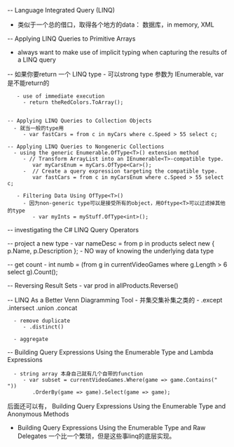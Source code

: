 -- Language Integrated Query (LINQ) 
   - 类似于一个总的借口，取得各个地方的data： 数据库，in memory, XML
   
-- Applying LINQ Queries to Primitive Arrays
   - always want to make use of implicit typing when capturing the results of a LINQ query
   
   -- 如果你要return 一个 LINQ type
       - 可以strong type 参数为  IEnumerable<string>, var是不能return的 
       
       - use of immediate execution
         - return theRedColors.ToArray();
      
       
    -- Applying LINQ Queries to Collection Objects
      - 就当一般的type用
         - var fastCars = from c in myCars where c.Speed > 55 select c;
   
    -- Applying LINQ Queries to Nongeneric Collections
      - using the generic Enumerable.OfType<T>() extension method         
         - // Transform ArrayList into an IEnumerable<T>-compatible type.
            var myCarsEnum = myCars.OfType<Car>();
         -  // Create a query expression targeting the compatible type.
            var fastCars = from c in myCarsEnum where c.Speed > 55 select c;
   
       - Filtering Data Using OfType<T>()
         - 因为non-generic type可以是接受所有的object，用Oftype<T>可以过滤掉其他的type
            - var myInts = myStuff.OfType<int>();
   
-- investigating the C# LINQ Query Operators
   
   -- project a new type 
      - var nameDesc = from p in products select new { p.Name, p.Description };
         - NO way of knowing the underlying data type
   
   -- get count 
      - int numb = (from g in currentVideoGames where g.Length > 6 select g).Count();
  
   -- Reversing Result Sets 
      - var prod in allProducts.Reverse()
      
   -- LINQ As a Better Venn Diagramming Tool
      - 并集交集补集之类的 
      - .except  .intersect   .union  .concat
      
      - remove duplicate
         - .distinct()
         
      - aggregate
      
   -- Building Query Expressions Using the Enumerable Type and Lambda Expressions
         
      - string array 本身自己就有几个自带的function 
         - var subset = currentVideoGames.Where(game => game.Contains(" "))
            .OrderBy(game => game).Select(game => game);
     
   后面还可以有， Building Query Expressions Using the Enumerable Type and Anonymous Methods
   - Building Query Expressions Using the Enumerable Type and Raw Delegates
   一个比一个繁琐，但是这些事linq的底层实现。
         
         
         
         
         
         
      
      
      
      
      
      
      
      
      
   
